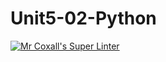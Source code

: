 # Unit5-02-Python
[![Mr Coxall's Super Linter](https://github.com/ICS3U-Programming-MarcusW/Unit5-02-Python/workflows/Mr%20Coxall's%20Super%20Linter/badge.svg)](https://github.com/ICS3U-Programming-MarcusW/Unit5-02-Python/actions/)
